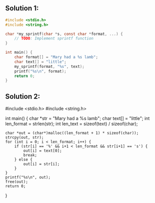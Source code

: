 ## Solution 1:

```c
#include <stdio.h>
#include <string.h>

char *my_sprintf(char *s, const char *format, ...) {
    // TODO: Implement sprintf function
}

int main() {
    char format[] = "Mary had a %s lamb";
    char text[] = "little";
    my_sprintf(format, "%s", text);
    printf("%s\n", format);
    return 0;
}
```
## Solution 2:


#include <stdio.h>
#include <string.h>

int main() {
    char *str = "Mary had a %s lamb";
    char text[] = "little";
    int len_format = strlen(str);
    int len_text = sizeof(text) / sizeof(char);

    char *out = (char*)malloc((len_format + 1) * sizeof(char));
    strcpy(out, str);
    for (int i = 0; i < len_format; i++) {
        if (str[i] == '%' && i+1 < len_format && str[i+1] == 's') {
            out[i] = text[0];
            break;
        } else {
            out[i] = str[i];
        }
    }
    printf("%s\n", out);
    free(out);
    return 0;
}
